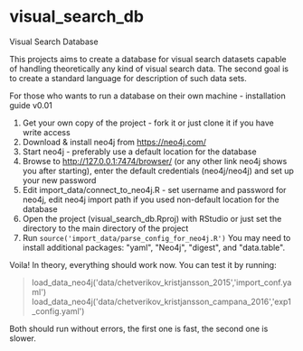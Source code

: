 # visual_search_db
Visual Search Database

This projects aims to create a database for visual search datasets capable of handling theoretically any kind of visual search data. 
The second goal is to create a standard language for description of such data sets.

For those who wants to run a database on their own machine - installation guide v0.01
1) Get your own copy of the project - fork it or just clone it if you have write access
2) Download & install neo4j from https://neo4j.com/
3) Start neo4j - preferably use a default location for the database
4) Browse to http://127.0.0.1:7474/browser/ (or any other link neo4j shows you after starting), enter the default credentials (neo4j/neo4j) and set up your new password 
5) Edit import_data/connect_to_neo4j.R - set username and password for neo4j, edit neo4j import path if you used non-default location for the database
6) Open the project (visual_search_db.Rproj) with RStudio or just set the directory to the main directory of the project
7) Run `source('import_data/parse_config_for_neo4j.R')` 
You may need to install additional packages: "yaml", "Neo4j", "digest", and "data.table".

Voila! In theory, everything should work now. You can test it by running:
> load_data_neo4j('data/chetverikov_kristjansson_2015','import_conf.yaml')
> load_data_neo4j('data/chetverikov_kristjansson_campana_2016','exp1_config.yaml')

Both should run without errors, the first one is fast, the second one is slower.


